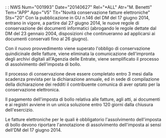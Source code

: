  :  : NWS Num="001993" Date="20140627" Rel="\*ALL" Atr="M. Benetti" Tem="APP" App="V5" Tit="Novità conservazione fatture elettroniche" Sts="20"
Con la pubblicazione in GU n.146 del DM  del 17 giugno 2014, entrano in vigore, a partire dal 27 giugno 2014, le nuove regole di conservazione dei documenti informatici (abrogando le regole dettate dal DM del 23 gennaio 2004, disposizioni che continueranno ad applicarsi ai documenti conservati fino al 26 giugno).

Con il nuovo provvedimento viene superato l'obbligo di conservazione quindicinale delle fatture, viene eliminata la comunicazione dell'impronta degli archivi digitali all'Agenzia delle Entrate, viene semplificato il processo di assolvimento dell'imposta di bollo.

Il processo di conservazione deve essere completato entro 3 mesi dalla scadenza prevista per la dichiarazione annuale, ed in sede di compilazione della dichiarazione dei redditi il contribuente comunica di aver optato per la conservazione elettronica.

Il pagamento dell'imposta di bollo relativa alle fatture, agli atti, ai documenti e ai registri avviene in un unica soluzione entro 120 giorni dalla chiusura dell'esercizio.

Le fatture elettroniche per le quali è obbligatorio l'assolvimento dell'imposta di bollo devono riportare l'annotazione di assolvimento dell'imposta ai sensi dell'DM del  17 giugno 2014.
